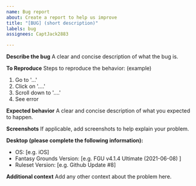 ```yaml
---
name: Bug report
about: Create a report to help us improve
title: "[BUG] (short description)"
labels: bug
assignees: CaptJack2883

---
```


**Describe the bug**
A clear and concise description of what the bug is.

**To Reproduce**
Steps to reproduce the behavior: (example)
1. Go to '...'
2. Click on '....'
3. Scroll down to '....'
4. See error

**Expected behavior**
A clear and concise description of what you expected to happen.

**Screenshots**
If applicable, add screenshots to help explain your problem.

**Desktop (please complete the following information):**
 - OS: [e.g. iOS]
 - Fantasy Grounds Version: [e.g. FGU v4.1.4 Ultimate (2021-06-08) ]
 - Ruleset Version: [e.g. Github Update #8]

**Additional context**
Add any other context about the problem here.
